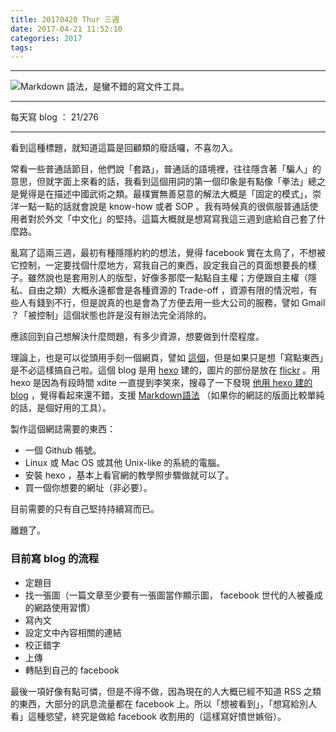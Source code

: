 ```yaml
---
title: 20170420 Thur 三週
date: 2017-04-21 11:52:10
categories: 2017
tags:
---
```


---

![Markdown 語法，是蠻不錯的寫文件工具。](https://c1.staticflickr.com/3/2889/33784908390_c3db69e871_o.png)

---

每天寫 blog ： 21/276

---

看到這種標題，就知道這篇是回顧類的廢話囉，不喜勿入。

常看一些普通話節目，他們說「套路」，普通話的語境裡，往往隱含著「騙人」的意思，但就字面上來看的話，我看到這個用詞的第一個印象是有點像「拳法」總之是覺得是在描述中國武術之類。最樸實無善惡意的解法大概是「固定的模式」，崇洋一點一點的話就會說是 know-how 或者 SOP 。我有時候真的很佩服普通話使用者對於外文「中文化」的堅持。這篇大概就是想寫寫我這三週到底給自己套了什麼路。

<!-- more -->

亂寫了這兩三週，最初有種隱隱約約的想法，覺得 facebook 實在太鳥了，不想被它控制，一定要找個什麼地方，寫我自己的東西，設定我自己的頁面想要長的樣子。雖然說也是套用別人的版型，好像多那麼一點點自主權；方便跟自主權（隱私、自由之類）大概永遠都會是各種資源的 Trade-off ，資源有限的情況啦，有些人有錢到不行，但是說真的也是會為了方便去用一些大公司的服務，譬如 Gmail ？「被控制」這個狀態也許是沒有辦法完全消除的。

應該回到自己想解決什麼問題，有多少資源，想要做到什麼程度。

理論上，也是可以從頭用手刻一個網頁，譬如 [這個](https://jchans.github.io/)，但是如果只是想「寫點東西」是不必這樣搞自己啦。這個 blog 是用 [hexo](https://hexo.io/zh-tw/) 建的，圖片的部份是放在 [flickr](https://www.flickr.com/) 。用 hexo 是因為有段時間 xdite 一直提到李笑來，搜尋了一下發現 [他用 hexo 建的 blog](http://lixiaolai.com/) ，覺得看起來還不錯，支援 [Markdown語法](http://markdown.tw/) （如果你的網誌的版面比較單純的話，是個好用的工具）。

製作這個網誌需要的東西：

- 一個 Github 帳號。
- Linux 或 Mac OS 或其他 Unix-like 的系統的電腦。
- 安裝 hexo ，基本上看官網的教學照步驟做就可以了。
- 買一個你想要的網址（非必要）。

目前需要的只有自己堅持持續寫而已。

離題了。

### 目前寫 blog 的流程

- 定題目
- 找一張圖（一篇文章至少要有一張圖當作顯示圖， facebook 世代的人被養成的網路使用習慣）
- 寫內文
- 設定文中內容相關的連結
- 校正錯字
- 上傳
- 轉貼到自己的 facebook

最後一項好像有點可憐，但是不得不做，因為現在的人大概已經不知道 RSS 之類的東西，大部分的訊息流量都在 facebook 上。所以「想被看到」，「想寫給別人看」這種慾望，終究是做給 facebook 收割用的（這樣寫好憤世嫉俗）。
